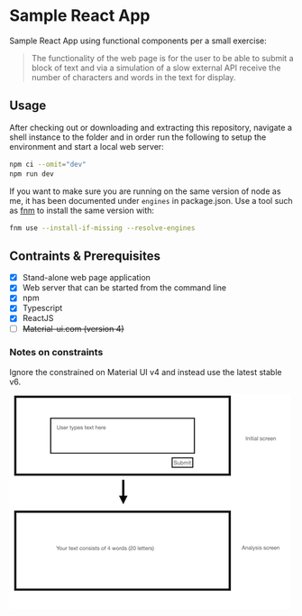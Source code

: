 # Sample React App

Sample React App using functional components per a small exercise:

> The functionality of the web page is for the user to be able to submit a
> block of text and via a simulation of a slow external API receive the
> number of characters and words in the text for display.

## Usage

After checking out or downloading and extracting this repository, navigate a
shell instance to the folder and in order run the following to setup the
environment and start a local web server:

```sh
npm ci --omit="dev"
npm run dev
```

If you want to make sure you are running on the same version of node as me, it
has been documented under `engines` in package.json. Use a tool such as [fnm][]
to install the same version with:

```sh
fnm use --install-if-missing --resolve-engines
```

## Contraints & Prerequisites

- [x] Stand-alone web page application
- [x] Web server that can be started from the command line
- [x] npm
- [x] Typescript
- [x] ReactJS
- [ ] ~~Material-ui.com (version 4)~~

### Notes on constraints

Ignore the constrained on Material UI v4 and instead use the latest stable v6.

![Wireframe sketch of the site showing a box titled initial screen above a box titled analysis screen.](Wireframes/Wireframes.001.png)

[fnm]: https://github.com/Schniz/fnm
